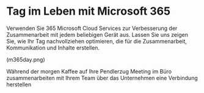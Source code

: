 # <a name="day-in-the-life-with-microsoft-365"></a>Tag im Leben mit Microsoft 365

Verwenden Sie 365 Microsoft Cloud Services zur Verbesserung der Zusammenarbeit mit jedem beliebigen Gerät aus.  Lassen Sie uns zeigen Sie, wie Ihr Tag nachvollziehen optimieren, die für die Zusammenarbeit, Kommunikation und Inhalte erstellen. 

(m365day.png)

Während der morgen Kaffee auf Ihre Pendlerzug Meeting im Büro zusammenarbeiten mit Ihrem Team über das Unternehmen eine Verbindung herstellen


